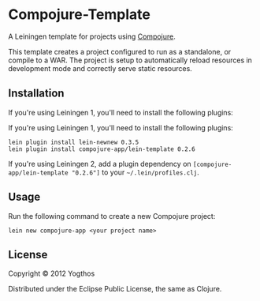 # Compojure-Template

A Leiningen template for projects using [Compojure][1]. 

This template creates a project configured to run as a standalone, 
or compile to a WAR. The project is setup to automatically reload 
resources in development mode and correctly serve static resources.


[1]: http://compojure.org

## Installation

If you're using Leiningen 1, you'll need to install the following plugins:

If you're using Leiningen 1, you'll need to install the following plugins:

    lein plugin install lein-newnew 0.3.5
    lein plugin install compojure-app/lein-template 0.2.6

If you're using Leiningen 2, add a plugin dependency on `[compojure-app/lein-template "0.2.6"]` to your `~/.lein/profiles.clj`.

## Usage

Run the following command to create a new Compojure project:

    lein new compojure-app <your project name>

## License

Copyright © 2012 Yogthos

Distributed under the Eclipse Public License, the same as Clojure.
